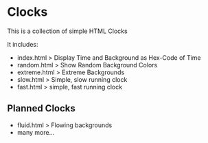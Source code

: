 # Clocks

This is a collection of simple HTML Clocks

It includes:
* index.html > Display Time and Background as Hex-Code of Time
* random.html > Show Random Background Colors
* extreme.html > Extreme Backgrounds
* slow.html > Simple, slow running clock
* fast.html > simple, fast running clock

## Planned Clocks
* fluid.html > Flowing backgrounds
* many more...
